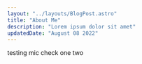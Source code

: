 ```yaml
---
layout: "../layouts/BlogPost.astro"
title: "About Me"
description: "Lorem ipsum dolor sit amet"
updatedDate: "August 08 2022"
---
```


testing mic check one two
